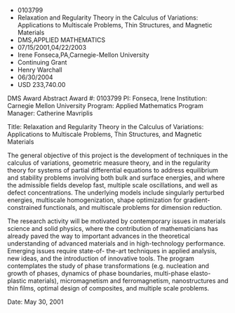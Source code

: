 
* 0103799
* Relaxation and Regularity Theory in the Calculus of Variations: Applications to Multiscale Problems, Thin Structures, and Magnetic Materials
* DMS,APPLIED MATHEMATICS
* 07/15/2001,04/22/2003
* Irene Fonseca,PA,Carnegie-Mellon University
* Continuing Grant
* Henry Warchall
* 06/30/2004
* USD 233,740.00

DMS Award Abstract Award #: 0103799 PI: Fonseca, Irene Institution: Carnegie
Mellon University Program: Applied Mathematics Program Manager: Catherine
Mavriplis

Title: Relaxation and Regularity Theory in the Calculus of Variations:
Applications to Multiscale Problems, Thin Structures, and Magnetic Materials

The general objective of this project is the development of techniques in the
calculus of variations, geometric measure theory, and in the regularity theory
for systems of partial differential equations to address equilibrium and
stability problems involving both bulk and surface energies, and where the
admissible fields develop fast, multiple scale oscillations, and well as defect
concentrations. The underlying models include singularly perturbed energies,
multiscale homogenization, shape optimization for gradient-constrained
functionals, and multiscale problems for dimension reduction.

The research activity will be motivated by contemporary issues in materials
science and solid physics, where the contribution of mathematicians has already
paved the way to important advances in the theoretical understanding of advanced
materials and in high-technology performance. Emerging issues require state-of-
the-art techniques in applied analysis, new ideas, and the introduction of
innovative tools. The program contemplates the study of phase transformations
(e.g. nucleation and growth of phases, dynamics of phase boundaries, multi-phase
elasto-plastic materials), micromagnetism and ferromagnetism, nanostructures and
thin films, optimal design of composites, and multiple scale problems.

Date: May 30, 2001
